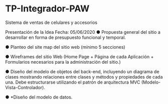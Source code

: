 # TP-Integrador-PAW
Sistema de ventas de celulares y accesorios

Presentación de la Idea
Fecha: 05/06/2020
● Propuesta general del sitio a desarrollar en forma de presupuesto funcional y
temporal.

● Planteo del site map del sitio web (mínimo 5 secciones)

● Wireframes del sitio Web (Home Page + Página de cada Aplicación + Formularios
necesarios para la administración del sitio.)

● Diseño del modelo de objetos del back-end, incluyendo un diagrama de clases
mostrando relaciones entre clases y métodos y propiedades de cada una. Debe
estructurarse utilizando el patrón de arquitectura MVC (Modelo-Vista-Controlador).

● *Diseño del modelo de datos.
